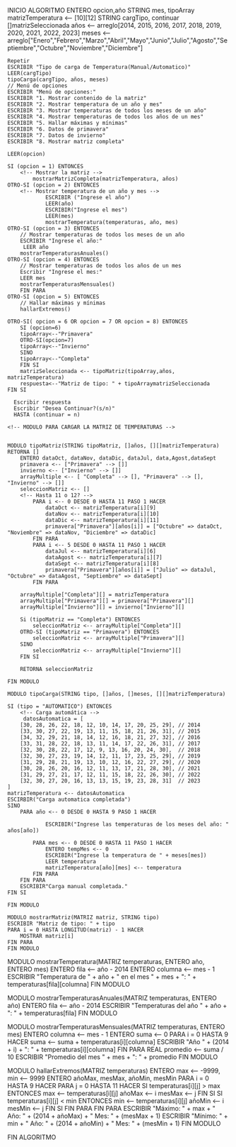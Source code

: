 INICIO ALGORITMO
ENTERO opcion,año
STRING mes, tipoArray
matrizTemperatura <-- [10][12]
STRING cargTipo, continuar
[]matrizSeleccionada
años <-- arreglo[2014, 2015, 2016, 2017, 2018, 2019, 2020, 2021, 2022, 2023]
meses <-- arreglo["Enero","Febrero","Marzo","Abril","Mayo","Junio","Julio","Agosto","Septiembre","Octubre","Noviembre","Diciembre"]

    Repetir
    ESCRIBIR "Tipo de carga de Temperatura(Manual/Automatico)"
    LEER(cargTipo)
    tipoCarga(cargTipo, años, meses)
    // Menú de opciones
    ESCRIBIR "Menú de opciones:"
    ESCRIBIR "1. Mostrar contenido de la matriz"
    ESCRIBIR "2. Mostrar temperatura de un año y mes"
    ESCRIBIR "3. Mostrar temperaturas de todos los meses de un año"
    ESCRIBIR "4. Mostrar temperaturas de todos los años de un mes"
    ESCRIBIR "5. Hallar máximas y mínimas"
    ESCRIBIR "6. Datos de primavera"
    ESCRIBIR "7. Datos de invierno"
    ESCRIBIR "8. Mostrar matriz completa"
    
    LEER(opcion)   

    SI (opcion = 1) ENTONCES
        <!-- Mostrar la matriz -->
            mostrarMatrizCompleta(matrizTemperatura, años)
    OTRO-SI (opcion = 2) ENTONCES
        <!-- Mostrar temperatura de un año y mes -->
                ESCRIBIR ("Ingrese el año")
                LEER(año)
                ESCRIBIR("Ingrese el mes")
                LEER(mes)
                mostrarTemperatura(temperaturas, año, mes)
    OTRO-SI (opcion = 3) ENTONCES
        // Mostrar temperaturas de todos los meses de un año
        ESCRIBIR "Ingrese el año:"
         LEER año
        mostrarTemperaturasAnuales()
    OTRO-SI (opcion = 4) ENTONCES
        // Mostrar temperaturas de todos los años de un mes
        Escribir "Ingrese el mes:"
        LEER mes
        mostrarTemperaturasMensuales()
        FIN PARA
    OTRO-SI (opcion = 5) ENTONCES 
        // Hallar máximas y mínimas
        hallarExtremos()
      
    OTRO-SI( opcion = 6 OR opcion = 7 OR opcion = 8) ENTONCES
        SI (opcion=6)  
        tipoArray<--"Primavera"
        OTRO-SI(opcion=7)
        tipoArray<--"Invierno"
        SINO
        tipoArray<--"Completa"
        FIN SI
        matrizSeleccionada <-- tipoMatriz(tipoArray,años, matrizTemperatura)
        respuesta<--"Matriz de tipo: " + tipoArraymatrizSeleccionada
    FIN SI

      Escribir respuesta
      Escribir "Desea Continuar?(s/n)"
      HASTA (continuar = n)

    <!-- MODULO PARA CARGAR LA MATRIZ DE TEMPERATURAS -->

 
    MODULO tipoMatriz(STRING tipoMatriz, []años, [][]matrizTemperatura) RETORNA []
        ENTERO dataOct, dataNov, dataDic, dataJul, data,Agost,dataSept
        primavera <-- ["Primavera" --> []]
        invierno <-- ["Invierno" --> []]
        arrayMultiple <-- [ "Completa" --> [], "Primavera" --> [], "Invierno" --> []]
        seleccionMatriz <-- []
        <!-- Hasta 11 o 12? -->
            PARA i <-- 0 DESDE 0 HASTA 11 PASO 1 HACER
                dataOct <-- matrizTemperatura[i][9]
                dataNov <-- matrizTemperatura[i][10]
                dataDic <-- matrizTemperatura[i][11]
                primavera["Primavera"][años[i]] = ["Octubre" => dataOct, "Noviembre" => dataNov, "Diciembre" => dataDic]
            FIN PARA
            PARA i <-- 5 DESDE 0 HASTA 11 PASO 1 HACER
                dataJul <-- matrizTemperatura[i][6]
                dataAgost <-- matrizTemperatura[i][7]
                dataSept <-- matrizTemperatura[i][8]
                primavera["Primavera"][años[i]] = ["Julio" => dataJul, "Octubre" => dataAgost, "Septiembre" => dataSept]
            FIN PARA
        
        arrayMultiple["Completa"][] = matrizTemperatura
        arrayMultiple["Primavera"][] = primavera["Primavera"][]
        arrayMultiple["Invierno"][] = invierno["Invierno"][]
        
        Si (tipoMatriz == "Completa") ENTONCES 
            seleccionMatriz <-- arrayMultiple["Completa"][]
        OTRO-SI (tipoMatriz == "Primavera") ENTONCES 
            seleccionMatriz <-- arrayMultiple["Primavera"][]
        SINO
            seleccionMatriz <-- arrayMultiple["Invierno"][]
        FIN SI

        RETORNA seleccionMatriz
        
    FIN MODULO
    
    MODULO tipoCarga(STRING tipo, []años, []meses, [][]matrizTemperatura)

    SI (tipo = "AUTOMATICO") ENTONCES
        <!-- Carga automática -->
         datosAutomatica = [
        [30, 28, 26, 22, 18, 12, 10, 14, 17, 20, 25, 29], // 2014
        [33, 30, 27, 22, 19, 13, 11, 15, 18, 21, 26, 31], // 2015
        [34, 32, 29, 21, 18, 14, 12, 16, 18, 21, 27, 32], // 2016
        [33, 31, 28, 22, 18, 13, 11, 14, 17, 22, 26, 31], // 2017
        [32, 30, 28, 22, 17, 12, 9, 13, 16, 20, 24, 30],  // 2018
        [32, 30, 27, 23, 19, 14, 12, 11, 17, 23, 25, 29], // 2019
        [31, 29, 28, 21, 19, 13, 10, 12, 16, 22, 27, 29], // 2020
        [30, 28, 26, 20, 16, 12, 11, 13, 17, 21, 28, 30], // 2021
        [31, 29, 27, 21, 17, 12, 11, 15, 18, 22, 26, 30], // 2022
        [32, 30, 27, 20, 16, 13, 13, 15, 19, 23, 28, 31]  // 2023
    ]
    matrizTemperatura <-- datosAutomatica
    ESCIRBIR("Carga automatica completada")
    SINO
        PARA año <-- 0 DESDE 0 HASTA 9 PASO 1 HACER

                ESCRIBIR("Ingrese las temperaturas de los meses del año: " años[año])
           
            PARA mes <-- 0 DESDE 0 HASTA 11 PASO 1 HACER
                ENTERO tempMes <-- 0
                ESCRIBIR("Ingrese la temperatura de " + meses[mes])
                LEER temperatura
                matrizTemperatura[año][mes] <-- temperatura
            FIN PARA
        FIN PARA
        ESCRIBIR"Carga manual completada."
    FIN SI

    FIN MODULO

    MODULO mostrarMatriz(MATRIZ matriz, STRING tipo)
    ESCRIBIR "Matriz de tipo: " + tipo
    PARA i = 0 HASTA LONGITUD(matriz) - 1 HACER
        MOSTRAR matriz[i]
    FIN PARA
    FIN MODULO

   MODULO mostrarTemperatura(MATRIZ temperaturas, ENTERO año, ENTERO mes)
    ENTERO fila <-- año - 2014
    ENTERO columna <-- mes - 1
    ESCRIBIR "Temperatura de " + año + " en el mes " + mes + ": " + temperaturas[fila][columna]
FIN MODULO


   MODULO mostrarTemperaturasAnuales(MATRIZ temperaturas, ENTERO año)
    ENTERO fila <-- año - 2014
    ESCRIBIR "Temperaturas del año " + año + ": " + temperaturas[fila]
FIN MODULO


 MODULO mostrarTemperaturasMensuales(MATRIZ temperaturas, ENTERO mes)
    ENTERO columna <-- mes - 1
    ENTERO suma <-- 0
    PARA i = 0 HASTA 9 HACER
        suma <-- suma + temperaturas[i][columna]
        ESCRIBIR "Año " + (2014 + i) + ": " + temperaturas[i][columna]
    FIN PARA
    REAL promedio <-- suma / 10
    ESCRIBIR "Promedio del mes " + mes + ": " + promedio
FIN MODULO

    
 MODULO hallarExtremos(MATRIZ temperaturas)
    ENTERO max <-- -9999, min <-- 9999
    ENTERO añoMax, mesMax, añoMin, mesMin
    PARA i = 0 HASTA 9 HACER
        PARA j = 0 HASTA 11 HACER
            SI temperaturas[i][j] > max ENTONCES
                max <-- temperaturas[i][j]
                añoMax <-- i
                mesMax <-- j
            FIN SI
            SI temperaturas[i][j] < min ENTONCES
                min <-- temperaturas[i][j]
                añoMin <-- i
                mesMin <-- j
            FIN SI
        FIN PARA
    FIN PARA
    ESCRIBIR "Máximo: " + max + " Año: " + (2014 + añoMax) + " Mes: " + (mesMax + 1)
    ESCRIBIR "Mínimo: " + min + " Año: " + (2014 + añoMin) + " Mes: " + (mesMin + 1)
FIN MODULO

FIN ALGORITMO
